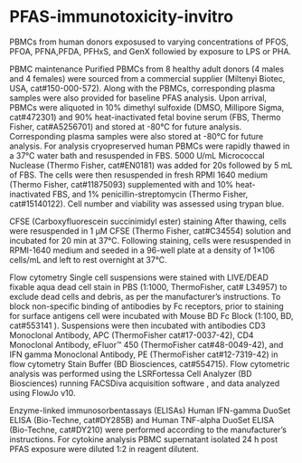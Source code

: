 # PFAS-immunotoxicity-invitro
PBMCs from human donors exposused to varying concentrations of PFOS, PFOA, PFNA,PFDA, PFHxS, and GenX followied by exposure to LPS or PHA. 

PBMC maintenance
Purified PBMCs from 8 healthy adult donors (4 males and 4 females) were sourced from a commercial supplier (Miltenyi Biotec, USA, cat#150-000-572). Along with the PBMCs, corresponding plasma samples were also provided for baseline PFAS analysis. Upon arrival, PBMCs were aliquoted in 10% dimethyl sulfoxide (DMSO, Millipore Sigma, cat#472301) and 90% heat-inactivated fetal bovine serum (FBS, Thermo Fisher, cat#A5256701) and stored at -80°C for future analysis. Corresponding plasma samples were also stored at -80°C for future analysis.
For analysis cryopreserved human PBMCs were rapidly thawed in a 37°C water bath and resuspended in FBS. 5000 U/mL Micrococcal Nuclease (Thermo Fisher, cat#EN0181) was added for 20s followed by 5 mL of FBS. The cells were then resuspended in fresh RPMI 1640 medium (Thermo Fisher, cat#11875093) supplemented with and 10% heat-inactivated FBS, and 1% penicillin-streptomycin (Thermo Fisher, cat#15140122). Cell number and viability was assessed using trypan blue. 

CFSE (Carboxyfluorescein succinimidyl ester) staining 
After thawing, cells were resuspended in 1 µM CFSE (Thermo Fisher, cat#C34554) solution and incubated for 20 min at 37°C. Following staining, cells were resuspended in RPMI-1640 medium and seeded in a 96-well plate at a density of 1×106 cells/mL and left to rest overnight at 37°C.

Flow cytometry 
	Single cell suspensions were stained with LIVE/DEAD fixable aqua dead cell stain in PBS (1:1000, ThermoFisher, cat# L34957) to exclude dead cells and debris, as per the manufacturer’s instructions. To block non-specific binding of antibodies by Fc receptors, prior to staining for surface antigens cell were incubated with Mouse BD Fc Block (1:100, BD, cat#553141 ). Suspensions were then incubated with antibodies CD3 Monoclonal Antibody, APC (ThermoFisher cat#17-0037-42), CD4 Monoclonal Antibody, eFluor™ 450 (ThermoFisher cat#48-0049-42), and IFN gamma Monoclonal Antibody, PE (ThermoFisher cat#12-7319-42) in flow cytometry Stain Buffer (BD Biosciences, cat#554715). Flow cytometric analysis was performed using the LSRFortessa Cell Analyzer (BD Biosciences) running FACSDiva acquisition software , and data analyzed using FlowJo v10.
 
Enzyme-linked immunosorbentassays (ELISAs)
Human IFN-gamma DuoSet ELISA (Bio-Techne, cat#DY285B) and Human TNF-alpha DuoSet ELISA (Bio-Techne, cat#DY210) were performed according to the manufacturer’s instructions. For cytokine analysis PBMC supernatant isolated 24 h post PFAS exposure were diluted 1:2 in reagent dilutent.

